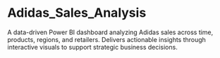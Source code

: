 # Adidas_Sales_Analysis
A data-driven Power BI dashboard analyzing Adidas sales across time, products, regions, and retailers. Delivers actionable insights through interactive visuals to support strategic business decisions.
